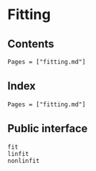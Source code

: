 # Fitting

## Contents

```@contents
Pages = ["fitting.md"]
```

## Index

```@index
Pages = ["fitting.md"]
```

## Public interface

```@docs
fit
linfit
nonlinfit
```

